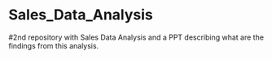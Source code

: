 # Sales_Data_Analysis
#2nd repository with Sales Data Analysis and a PPT describing what are the findings from this analysis.
